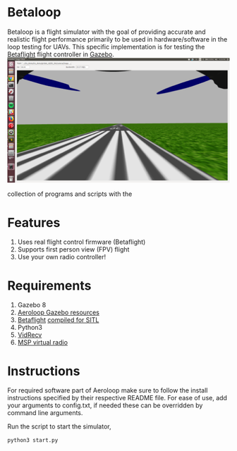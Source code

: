 # Betaloop

Betaloop is a flight simulator with the  goal of providing accurate
and realistic flight performance primarily to be used in hardware/software in the loop testing for UAVs. This specific
implementation is for testing the
[Betaflight](https://github.com/betaflight/betaflight) flight controller in
[Gazebo](http://gazebosim.org/). 
![Betaloop](https://raw.githubusercontent.com/Aeroloop/betaloop/master/images/screenshot.png)

collection of programs and scripts with the
# Features

1. Uses real flight control firmware (Betaflight)  
2. Supports first person view (FPV) flight
3. Use your own radio controller!  

# Requirements

1. Gazebo 8 
2. [Aeroloop Gazebo resources](https://github.com/Aeroloop/aeroloop_gazebo)
2. [Betaflight](https://github.com/betaflight/betaflight) [compiled for
   SITL](https://github.com/betaflight/betaflight/tree/master/src/main/target/SITL)
3. Python3
4. [VidRecv](https://github.com/Aeroloop/vidrecv)
5. [MSP virtual radio](https://github.com/Aeroloop/msp_virtualradio) 

# Instructions
For required software part of Aeroloop make sure to follow the install
instructions specified by their respective README file.
For ease of use, add your arguments to config.txt, if needed these can be
overridden by command line arguments. 

Run the script to start the simulator,
```
python3 start.py
```
